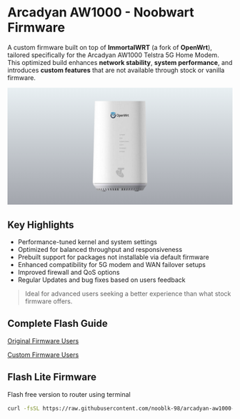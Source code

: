 # Arcadyan AW1000 - Noobwart Firmware

A custom firmware built on top of **ImmortalWRT** (a fork of **OpenWrt**), tailored specifically for the Arcadyan AW1000 Telstra 5G Home Modem. This optimized build enhances **network stability**, **system performance**, and introduces **custom features** that are not available through stock or vanilla firmware.

![Sitemap Uploader Screenshot](/images/main.png)

## Key Highlights

* Performance-tuned kernel and system settings
* Optimized for balanced throughput and responsiveness
* Prebuilt support for packages not installable via default firmware
* Enhanced compatibility for 5G modem and WAN failover setups
* Improved firewall and QoS options
* Regular Updates and bug fixes based on users feedback

> Ideal for advanced users seeking a better experience than what stock firmware offers.





## Complete Flash Guide

[Original Firmware Users](./guide/0-firmware.md) 

[Custom Firmware Users](./guide/m-firmware.md) 



## Flash Lite Firmware

Flash free version to router using terminal 

```bash
curl -fsSL https://raw.githubusercontent.com/nooblk-98/arcadyan-aw1000-mod-firmware/refs/heads/main/flash/flash-lite.sh | sh

```
    
